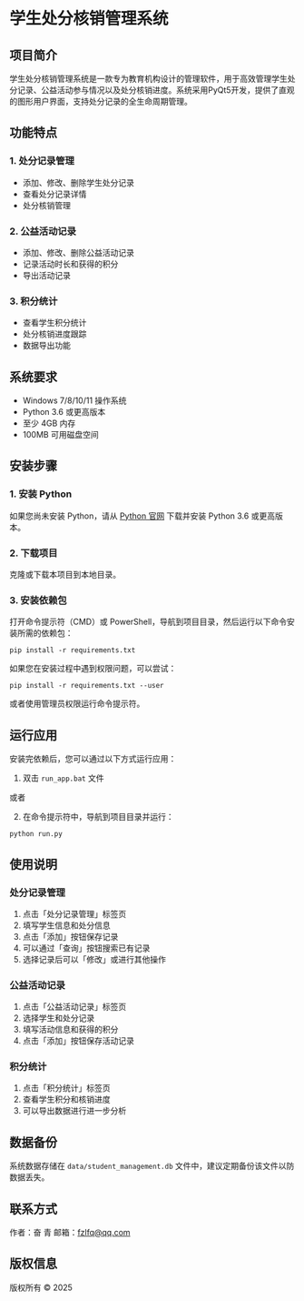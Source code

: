# 学生处分核销管理系统

## 项目简介

学生处分核销管理系统是一款专为教育机构设计的管理软件，用于高效管理学生处分记录、公益活动参与情况以及处分核销进度。系统采用PyQt5开发，提供了直观的图形用户界面，支持处分记录的全生命周期管理。

## 功能特点

### 1. 处分记录管理
- 添加、修改、删除学生处分记录
- 查看处分记录详情
- 处分核销管理

### 2. 公益活动记录
- 添加、修改、删除公益活动记录
- 记录活动时长和获得的积分
- 导出活动记录

### 3. 积分统计
- 查看学生积分统计
- 处分核销进度跟踪
- 数据导出功能

## 系统要求

- Windows 7/8/10/11 操作系统
- Python 3.6 或更高版本
- 至少 4GB 内存
- 100MB 可用磁盘空间

## 安装步骤

### 1. 安装 Python

如果您尚未安装 Python，请从 [Python 官网](https://www.python.org/downloads/) 下载并安装 Python 3.6 或更高版本。

### 2. 下载项目

克隆或下载本项目到本地目录。

### 3. 安装依赖包

打开命令提示符（CMD）或 PowerShell，导航到项目目录，然后运行以下命令安装所需的依赖包：

```
pip install -r requirements.txt
```

如果您在安装过程中遇到权限问题，可以尝试：

```
pip install -r requirements.txt --user
```

或者使用管理员权限运行命令提示符。

## 运行应用

安装完依赖后，您可以通过以下方式运行应用：

1. 双击 `run_app.bat` 文件

或者

2. 在命令提示符中，导航到项目目录并运行：

```
python run.py
```

## 使用说明

### 处分记录管理

1. 点击「处分记录管理」标签页
2. 填写学生信息和处分信息
3. 点击「添加」按钮保存记录
4. 可以通过「查询」按钮搜索已有记录
5. 选择记录后可以「修改」或进行其他操作

### 公益活动记录

1. 点击「公益活动记录」标签页
2. 选择学生和处分记录
3. 填写活动信息和获得的积分
4. 点击「添加」按钮保存活动记录

### 积分统计

1. 点击「积分统计」标签页
2. 查看学生积分和核销进度
3. 可以导出数据进行进一步分析

## 数据备份

系统数据存储在 `data/student_management.db` 文件中，建议定期备份该文件以防数据丢失。

## 联系方式

作者：奋 青
邮箱：fzlfq@qq.com

## 版权信息

版权所有 © 2025